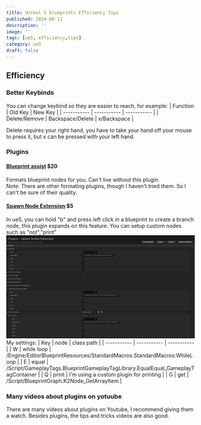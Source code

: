```yaml
---
title: Unreal 5 blueprints Efficiency Tips
published: 2024-06-11
description: ''
image: ''
tags: [ue5, efficiency,tips]
category: ue5
draft: false 
---
```

## Efficiency
### Better Keybinds
You can change keybind so they are easier to reach, for example:
| Function | Old Key | New Key |
| ----------- | ----------- | ----------- |
| Delete/Remove | Backspace/Delete | x/Backspace |

Delete requires your right hand, you have to take your hand off your mouse to press it, but x can be pressed with your left hand.

### Plugins
#### **[Blueprint assist](https://www.unrealengine.com/marketplace/en-US/product/blueprint-assist)**   $20  
Formats blueprint nodes for you. Can't live without this plugin.  
Note: There are other formating plugins, though I haven't tried them. So I can't be sure of their quality.


#### **[Spawn Node Extension](https://www.unrealengine.com/marketplace/en-US/product/spawn-nodes-extension)**   $5  
In ue5, you can hold "b" and press left click in a blueprint to create a branch node, this plugin expands on this feature. You can setup custom nodes such as "not","print" 
![image](<Spawn Nodes Extension.png>)
My settings:
| Key | node | class path |
| ----------- | ----------- | ----------- |
| W | while loop | /Engine/EditorBlueprintResources/StandardMacros.StandardMacros:WhileLoop |
| E | equal | /Script/GameplayTags.BlueprintGameplayTagLibrary.EqualEqual_GameplayTagContainer |
| Q | print | I'm using a custom plugin for printing |
| G | get | /Script/BlueprintGraph.K2Node_GetArrayItem |


### **Many videos about plugins on yotuube**
There are many videos about plugins on Youtube, I recommend giving them a watch. Besides plugins, the tips and tricks videos are also good.  
